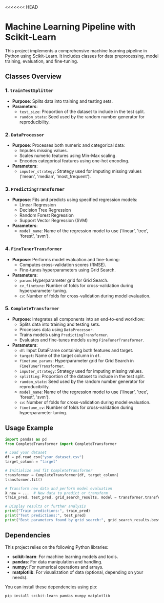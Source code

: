 <<<<<<< HEAD
# Machine Learning Pipeline with Scikit-Learn

This project implements a comprehensive machine learning pipeline in Python using Scikit-Learn. It includes classes for data preprocessing, model training, evaluation, and fine-tuning.

## Classes Overview

### 1. `trainTestSplitter`

- **Purpose**: Splits data into training and testing sets.
- **Parameters**: 
  - `test_size`: Proportion of the dataset to include in the test split.
  - `random_state`: Seed used by the random number generator for reproducibility.

### 2. `DataProcessor`

- **Purpose**: Processes both numeric and categorical data:
  - Imputes missing values.
  - Scales numeric features using Min-Max scaling.
  - Encodes categorical features using one-hot encoding.
- **Parameters**: 
  - `imputer_strategy`: Strategy used for imputing missing values ('mean', 'median', 'most_frequent').

### 3. `PredictingTransformer`

- **Purpose**: Fits and predicts using specified regression models:
  - Linear Regression
  - Decision Tree Regression
  - Random Forest Regression
  - Support Vector Regression (SVM)
- **Parameters**: 
  - `model_name`: Name of the regression model to use ('linear', 'tree', 'forest', 'svm').

### 4. `FineTunerTransformer`

- **Purpose**: Performs model evaluation and fine-tuning:
  - Computes cross-validation scores (RMSE).
  - Fine-tunes hyperparameters using Grid Search.
- **Parameters**: 
  - `param`: Hyperparameter grid for Grid Search.
  - `cv_finetune`: Number of folds for cross-validation during hyperparameter tuning.
  - `cv`: Number of folds for cross-validation during model evaluation.

### 5. `CompleteTransformer`

- **Purpose**: Integrates all components into an end-to-end workflow:
  - Splits data into training and testing sets.
  - Processes data using `DataProcessor`.
  - Trains models using `PredictingTransformer`.
  - Evaluates and fine-tunes models using `FineTunerTransformer`.
- **Parameters**: 
  - `df`: Input DataFrame containing both features and target.
  - `target`: Name of the target column in `df`.
  - `finetune_params`: Hyperparameter grid for Grid Search in `FineTunerTransformer`.
  - `imputer_strategy`: Strategy used for imputing missing values.
  - `splitting`: Proportion of the dataset to include in the test split.
  - `random_state`: Seed used by the random number generator for reproducibility.
  - `model_name`: Name of the regression model to use ('linear', 'tree', 'forest', 'svm').
  - `cv`: Number of folds for cross-validation during model evaluation.
  - `finetune_cv`: Number of folds for cross-validation during hyperparameter tuning.

## Usage Example

```python
import pandas as pd
from CompleteTransformer import CompleteTransformer

# Load your dataset
df = pd.read_csv("your_dataset.csv")
target_column = "target"

# Initialize and fit CompleteTransformer
transformer = CompleteTransformer(df, target_column)
transformer.fit()

# Transform new data and perform model evaluation
X_new = ...  # New data to predict or transform
train_pred, test_pred, grid_search_results, model = transformer.transform(X_new)

# Display results or further analysis
print("Train predictions:", train_pred)
print("Test predictions:", test_pred)
print("Best parameters found by grid search:", grid_search_results.best_params_)

```

## Dependencies

This project relies on the following Python libraries:

- **scikit-learn**: For machine learning models and tools.
- **pandas**: For data manipulation and handling.
- **numpy**: For numerical operations and arrays.
- **matplotlib**: For visualization of data (optional, depending on your needs).

You can install these dependencies using pip:

```bash
pip install scikit-learn pandas numpy matplotlib

